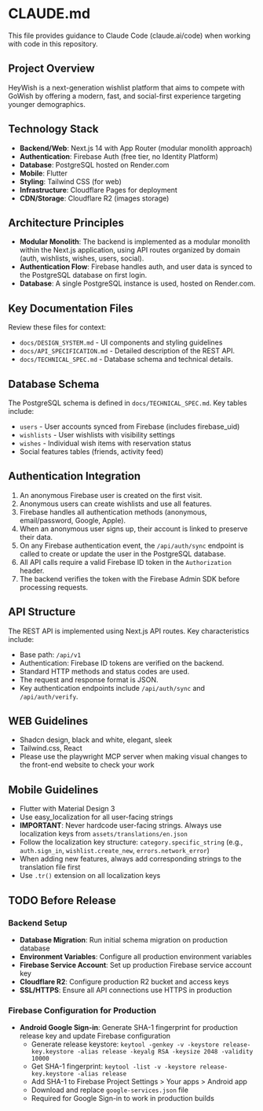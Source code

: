 # CLAUDE.md

This file provides guidance to Claude Code (claude.ai/code) when working with code in this repository.

## Project Overview

HeyWish is a next-generation wishlist platform that aims to compete with GoWish by offering a modern, fast, and social-first experience targeting younger demographics.

## Technology Stack

- **Backend/Web**: Next.js 14 with App Router (modular monolith approach)
- **Authentication**: Firebase Auth (free tier, no Identity Platform)
- **Database**: PostgreSQL hosted on Render.com
- **Mobile**: Flutter
- **Styling**: Tailwind CSS (for web)
- **Infrastructure**: Cloudflare Pages for deployment
- **CDN/Storage**: Cloudflare R2 (images storage)

## Architecture Principles

- **Modular Monolith**: The backend is implemented as a modular monolith within the Next.js application, using API routes organized by domain (auth, wishlists, wishes, users, social).
- **Authentication Flow**: Firebase handles auth, and user data is synced to the PostgreSQL database on first login.
- **Database**: A single PostgreSQL instance is used, hosted on Render.com.

## Key Documentation Files

Review these files for context:
- `docs/DESIGN_SYSTEM.md` - UI components and styling guidelines
- `docs/API_SPECIFICATION.md` - Detailed description of the REST API.
- `docs/TECHNICAL_SPEC.md` - Database schema and technical details.

## Database Schema

The PostgreSQL schema is defined in `docs/TECHNICAL_SPEC.md`. Key tables include:
- `users` - User accounts synced from Firebase (includes firebase_uid)
- `wishlists` - User wishlists with visibility settings
- `wishes` - Individual wish items with reservation status
- Social features tables (friends, activity feed)

## Authentication Integration

1. An anonymous Firebase user is created on the first visit.
2. Anonymous users can create wishlists and use all features.
3. Firebase handles all authentication methods (anonymous, email/password, Google, Apple).
4. When an anonymous user signs up, their account is linked to preserve their data.
5. On any Firebase authentication event, the `/api/auth/sync` endpoint is called to create or update the user in the PostgreSQL database.
6. All API calls require a valid Firebase ID token in the `Authorization` header.
7. The backend verifies the token with the Firebase Admin SDK before processing requests.

## API Structure

The REST API is implemented using Next.js API routes. Key characteristics include:
- Base path: `/api/v1`
- Authentication: Firebase ID tokens are verified on the backend.
- Standard HTTP methods and status codes are used.
- The request and response format is JSON.
- Key authentication endpoints include `/api/auth/sync` and `/api/auth/verify`.

## WEB Guidelines
- Shadcn design, black and white, elegant, sleek
- Tailwind.css, React
- Please use the playwright MCP server when making visual changes to the front-end website to check your work

## Mobile Guidelines
- Flutter with Material Design 3
- Use easy_localization for all user-facing strings
- **IMPORTANT**: Never hardcode user-facing strings. Always use localization keys from `assets/translations/en.json`
- Follow the localization key structure: `category.specific_string` (e.g., `auth.sign_in`, `wishlist.create_new`, `errors.network_error`)
- When adding new features, always add corresponding strings to the translation file first
- Use `.tr()` extension on all localization keys

## TODO Before Release

### Backend Setup
- **Database Migration**: Run initial schema migration on production database
- **Environment Variables**: Configure all production environment variables
- **Firebase Service Account**: Set up production Firebase service account key
- **Cloudflare R2**: Configure production R2 bucket and access keys
- **SSL/HTTPS**: Ensure all API connections use HTTPS in production

### Firebase Configuration for Production
- **Android Google Sign-in**: Generate SHA-1 fingerprint for production release key and update Firebase configuration
  - Generate release keystore: `keytool -genkey -v -keystore release-key.keystore -alias release -keyalg RSA -keysize 2048 -validity 10000`
  - Get SHA-1 fingerprint: `keytool -list -v -keystore release-key.keystore -alias release`
  - Add SHA-1 to Firebase Project Settings > Your apps > Android app
  - Download and replace `google-services.json` file
  - Required for Google Sign-in to work in production builds